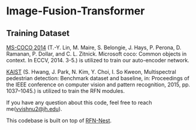 # Image-Fusion-Transformer

## Training Dataset

[MS-COCO 2014](http://images.cocodataset.org/zips/train2014.zip) (T.-Y. Lin, M. Maire, S. Belongie, J. Hays, P. Perona, D. Ramanan, P. Dollar, and C. L. Zitnick. Microsoft coco: Common objects in context. In ECCV, 2014. 3-5.) is utilized to train our auto-encoder network.

[KAIST](https://sites.google.com/view/multispectral/home) (S. Hwang, J. Park, N. Kim, Y. Choi, I. So Kweon, Multispectral pedestrian detection: Benchmark dataset and baseline, in: Proceedings of the IEEE conference on computer vision and pattern recognition, 2015, pp. 1037–1045.) is utilized to train the RFN modules.

If you have any question about this code, feel free to reach me(vvishnu2@jh.edu).

This codebase is built on top of [RFN-Nest](https://github.com/hli1221/imagefusion-rfn-nest).
